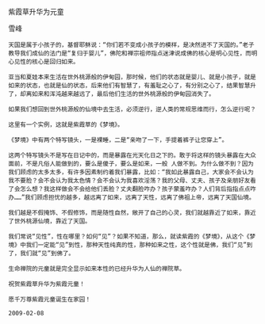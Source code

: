 紫霞草升华为元童

雪峰


    天国是属于小孩子的，基督耶稣说：“你们若不变成小孩子的模样，是决然进不了天国的。”老子教导我们成仙的法门是“复归于婴儿”，佛陀和禅宗祖师指点迷津说成佛的核心是明心见性，而明心见性的核心是回归如来。

    亚当和夏娃本来生活在世外桃源般的伊甸园，那时候，他们的状态就是婴儿、就是小孩子，就是如来的状态，也就是仙的状态，后来他们有智慧了，有羞耻之心了，有分别之心了，结果智慧升了，却离如来和浑沌越来越远了，最后他们生活的世外桃源般的伊甸园消失了。

    如果我们想回到世外桃源般的仙境中去生活，必须逆行，逆人类的常规思维而行，怎么逆行呢？

    这里有一个实例，这就是紫霞草的《梦境》。

    《梦境》中有两个特写镜头，一是裸睡，二是“亲吻了一下，手提着裤子让您穿上”。

    这两个特写镜头不是写在日记中的，而是暴露在光天化日之下的。敢于将这样的镜头暴露在大众面前，不是凡俗人能做到的，要么是傻子，要么是如来，一般 人做不到。为什么做不到？因为我们顾虑的太多太多，有许多因素制约着我们暴露，比如：“我如此暴露自己，大家会不会认为我不要脸？会不会认为我太色情？会不会认为我喜欢淫荡？我的父母、丈夫、孩子及亲朋好友看了会怎么想？我这样做会不会给他们丢脸？丈夫翻脸咋办？孩子蒙羞咋办？人们背后指指点点咋办……”我们顾虑担忧的越多，越远离了如来，远离了天性，远离了佛祖上帝，远离了天国仙境。

    我们越是不假掩饰、不假修饰，而是随性自然，敞开了自己的心灵，我们就越靠近了如来，靠近了世外桃源仙境，靠近了天国。

    我们常说“见性”，性在哪里？如何“见”？如果不知道，那么，就读紫霞的《梦境》，从这个《梦境》中我们一定能“见”到性，那种天性纯真的性，那种如来之性，这个性就是佛，我们“见”到了，我们就“见”到佛了。

    生命禅院的元童就是完全显示如来本性的已经升华为人仙的禅院草。

    祝贺紫霞草升华为紫霞元童！

    愿千万尊紫霞元童诞生在家园！

    2009-02-08
 


